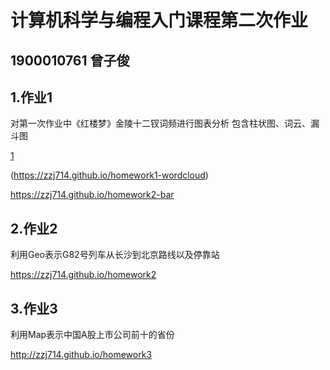 # 计算机科学与编程入门课程第二次作业
## 1900010761 曾子俊
## 1.作业1
对第一次作业中《红楼梦》金陵十二钗词频进行图表分析
包含柱状图、词云、漏斗图

[1](https://zzj714.github.io/homework1-funnel)

(https://zzj714.github.io/homework1-wordcloud)

https://zzj714.github.io/homework2-bar

## 2.作业2
利用Geo表示G82号列车从长沙到北京路线以及停靠站

https://zzj714.github.io/homework2
## 3.作业3
利用Map表示中国A股上市公司前十的省份

http://zzj714.github.io/homework3
